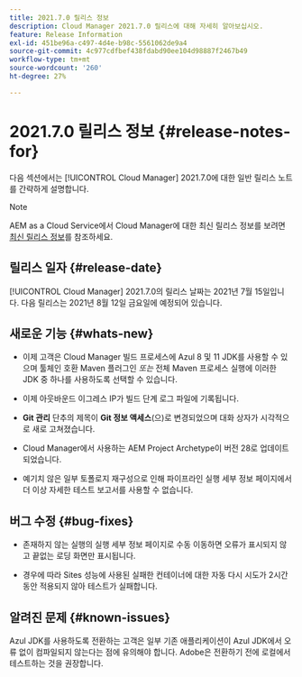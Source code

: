 ```yaml
---
title: 2021.7.0 릴리스 정보
description: Cloud Manager 2021.7.0 릴리스에 대해 자세히 알아보십시오.
feature: Release Information
exl-id: 451be96a-c497-4d4e-b98c-5561062de9a4
source-git-commit: 4c977cdfbef438fdabd90ee104d98887f2467b49
workflow-type: tm+mt
source-wordcount: '260'
ht-degree: 27%

---
```


# 2021.7.0 릴리스 정보 {#release-notes-for}

다음 섹션에서는 [!UICONTROL Cloud Manager] 2021.7.0에 대한 일반 릴리스 노트를 간략하게 설명합니다.

>[!NOTE]
>AEM as a Cloud Service에서 Cloud Manager에 대한 최신 릴리스 정보를 보려면 [최신 릴리스 정보](https://experienceleague.adobe.com/en/docs/experience-manager-cloud-service/content/release-notes/cloud-manager/current#getting-access)를 참조하세요.

## 릴리스 일자 {#release-date}

[!UICONTROL Cloud Manager] 2021.7.0의 릴리스 날짜는 2021년 7월 15일입니다.
다음 릴리스는 2021년 8월 12일 금요일에 예정되어 있습니다.

## 새로운 기능 {#whats-new}

* 이제 고객은 Cloud Manager 빌드 프로세스에 Azul 8 및 11 JDK를 사용할 수 있으며 툴체인 호환 Maven 플러그인 *또는* 전체 Maven 프로세스 실행에 이러한 JDK 중 하나를 사용하도록 선택할 수 있습니다.

* 이제 아웃바운드 이그레스 IP가 빌드 단계 로그 파일에 기록됩니다.

* **Git 관리** 단추의 제목이 **Git 정보 액세스**(으)로 변경되었으며 대화 상자가 시각적으로 새로 고쳐졌습니다.

* Cloud Manager에서 사용하는 AEM Project Archetype이 버전 28로 업데이트되었습니다.

* 예기치 않은 일부 토폴로지 재구성으로 인해 파이프라인 실행 세부 정보 페이지에서 더 이상 자세한 테스트 보고서를 사용할 수 없습니다.

## 버그 수정 {#bug-fixes}

* 존재하지 않는 실행의 실행 세부 정보 페이지로 수동 이동하면 오류가 표시되지 않고 끝없는 로딩 화면만 표시됩니다.

* 경우에 따라 Sites 성능에 사용된 실패한 컨테이너에 대한 자동 다시 시도가 2시간 동안 적용되지 않아 테스트가 실패합니다.

## 알려진 문제 {#known-issues}

Azul JDK를 사용하도록 전환하는 고객은 일부 기존 애플리케이션이 Azul JDK에서 오류 없이 컴파일되지 않는다는 점에 유의해야 합니다. Adobe은 전환하기 전에 로컬에서 테스트하는 것을 권장합니다.
